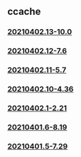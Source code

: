 ## ccache

### [20210402.13-10.0](20210402.13-10.0/index.md)
### [20210402.12-7.6](20210402.12-7.6/index.md)
### [20210402.11-5.7](20210402.11-5.7/index.md)
### [20210402.10-4.36](20210402.10-4.36/index.md)
### [20210402.1-2.21](20210402.1-2.21/index.md)
### [20210401.6-8.19](20210401.6-8.19/index.md)
### [20210401.5-7.29](20210401.5-7.29/index.md)

